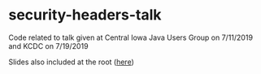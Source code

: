 # security-headers-talk

Code related to talk given at Central Iowa Java Users Group on 7/11/2019 and KCDC on 7/19/2019

Slides also included at the root ([here](https://github.com/scottsauber/security-headers-talk/blob/master/Security%20Headers%20Explained.pptx))
